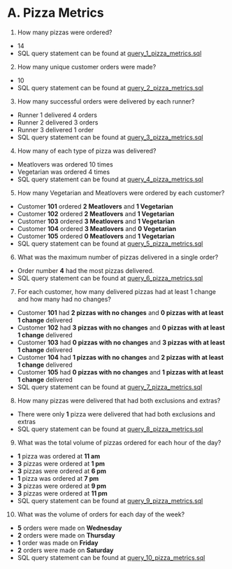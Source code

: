 # A. Pizza Metrics
1. How many pizzas were ordered?

- 14
- SQL query statement can be found at [query_1_pizza_metrics.sql](query_1_pizza_metrics.sql)

2. How many unique customer orders were made?

- 10
- SQL query statement can be found at [query_2_pizza_metrics.sql](query_2_pizza_metrics.sql)

3. How many successful orders were delivered by each runner?

- Runner 1 delivered 4 orders
- Runner 2 delivered 3 orders
- Runner 3 delivered 1 order
- SQL query statement can be found at [query_3_pizza_metrics.sql](query_3_pizza_metrics.sql)

4. How many of each type of pizza was delivered?

- Meatlovers was ordered 10 times
- Vegetarian was ordered 4 times
- SQL query statement can be found at [query_4_pizza_metrics.sql](query_4_pizza_metrics.sql)

5. How many Vegetarian and Meatlovers were ordered by each customer?

- Customer **101** ordered **2 Meatlovers** and **1 Vegetarian**
- Customer **102** ordered **2 Meatlovers** and **1 Vegetarian** 
- Customer **103** ordered **3 Meatlovers** and **1 Vegetarian** 
- Customer **104** ordered **3 Meatlovers** and **0 Vegetarian** 
- Customer **105** ordered **0 Meatlovers** and **1 Vegetarian**  
- SQL query statement can be found at [query_5_pizza_metrics.sql](query_5_pizza_metrics.sql)

6. What was the maximum number of pizzas delivered in a single order?

- Order number **4** had the most pizzas delivered.
- SQL query statement can be found at [query_6_pizza_metrics.sql](query_6_pizza_metrics.sql)

7. For each customer, how many delivered pizzas had at least 1 change and how many had no changes?

- Customer **101** had **2 pizzas with no changes** and **0 pizzas with at least 1 change** delivered
- Customer **102** had **3 pizzas with no changes** and **0 pizzas with at least 1 change** delivered
- Customer **103** had **0 pizzas with no changes** and **3 pizzas with at least 1 change** delivered
- Customer **104** had **1 pizzas with no changes** and **2 pizzas with at least 1 change** delivered
- Customer **105** had **0 pizzas with no changes** and **1 pizzas with at least 1 change** delivered
- SQL query statement can be found at [query_7_pizza_metrics.sql](query_7_pizza_metrics.sql)

8. How many pizzas were delivered that had both exclusions and extras?

- There were only **1** pizza were delivered that had both exclusions and extras
- SQL query statement can be found at [query_8_pizza_metrics.sql](query_8_pizza_metrics.sql)

9. What was the total volume of pizzas ordered for each hour of the day?

- **1** pizza was ordered at **11 am**
- **3** pizzas were ordered at **1 pm**
- **3** pizzas were ordered at **6 pm**
- **1** pizza was ordered at **7 pm**
- **3** pizzas were ordered at **9 pm**
- **3** pizzas were ordered at **11 pm**
- SQL query statement can be found at [query_9_pizza_metrics.sql](query_9_pizza_metrics.sql)

10. What was the volume of orders for each day of the week?

- **5** orders were made on **Wednesday**
- **2** orders were made on **Thursday**
- **1** order was made on **Friday**
- **2** orders were made on **Saturday**
- SQL query statement can be found at [query_10_pizza_metrics.sql](query_10_pizza_metrics.sql)
